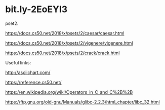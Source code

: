 # bit.ly-2EoEYI3

pset2. 

https://docs.cs50.net/2018/x/psets/2/caesar/caesar.html

https://docs.cs50.net/2018/x/psets/2/vigenere/vigenere.html

https://docs.cs50.net/2018/x/psets/2/crack/crack.html

Useful links: 

http://asciichart.com/

https://reference.cs50.net/

https://en.wikipedia.org/wiki/Operators_in_C_and_C%2B%2B

https://ftp.gnu.org/old-gnu/Manuals/glibc-2.2.3/html_chapter/libc_32.html
